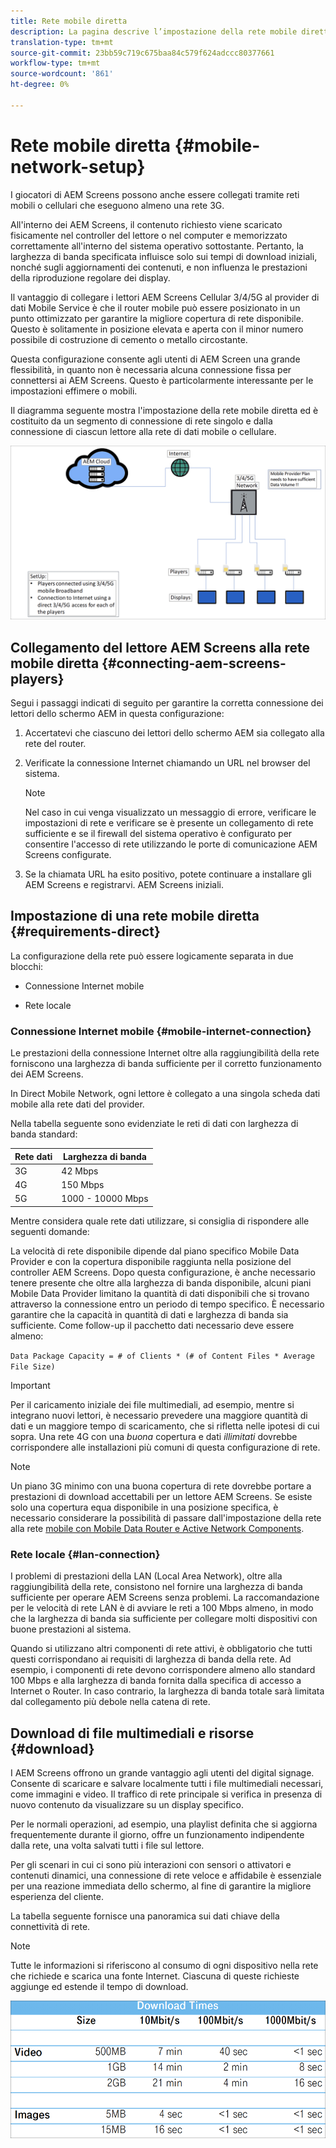 ```yaml
---
title: Rete mobile diretta
description: La pagina descrive l’impostazione della rete mobile diretta
translation-type: tm+mt
source-git-commit: 23bb59c719c675baa84c579f624adccc80377661
workflow-type: tm+mt
source-wordcount: '861'
ht-degree: 0%

---
```



# Rete mobile diretta {#mobile-network-setup}

I giocatori di AEM Screens possono anche essere collegati tramite reti mobili o cellulari che eseguono almeno una rete 3G.

All&#39;interno dei AEM Screens, il contenuto richiesto viene scaricato fisicamente nel controller del lettore o nel computer e memorizzato correttamente all&#39;interno del sistema operativo sottostante. Pertanto, la larghezza di banda specificata influisce solo sui tempi di download iniziali, nonché sugli aggiornamenti dei contenuti, e non influenza le prestazioni della riproduzione regolare dei display.

Il vantaggio di collegare i lettori AEM Screens Cellular 3/4/5G al provider di dati Mobile Service è che il router mobile può essere posizionato in un punto ottimizzato per garantire la migliore copertura di rete disponibile. Questo è solitamente in posizione elevata e aperta con il minor numero possibile di costruzione di cemento o metallo circostante.

Questa configurazione consente agli utenti di AEM Screen una grande flessibilità, in quanto non è necessaria alcuna connessione fissa per connettersi ai AEM Screens. Questo è particolarmente interessante per le impostazioni effimere o mobili.

Il diagramma seguente mostra l&#39;impostazione della rete mobile diretta ed è costituito da un segmento di connessione di rete singolo e dalla connessione di ciascun lettore alla rete di dati mobile o cellulare.

![](/help/using/assets/direct-mobile-1.png)

## Collegamento del lettore AEM Screens alla rete mobile diretta {#connecting-aem-screens-players}

Segui i passaggi indicati di seguito per garantire la corretta connessione dei lettori dello schermo AEM in questa configurazione:

1. Accertatevi che ciascuno dei lettori dello schermo AEM sia collegato alla rete del router.

1. Verificate la connessione Internet chiamando un URL nel browser del sistema.

   >[!NOTE]
   >Nel caso in cui venga visualizzato un messaggio di errore, verificare le impostazioni di rete e verificare se è presente un collegamento di rete sufficiente e se il firewall del sistema operativo è configurato per consentire l&#39;accesso di rete utilizzando le porte di comunicazione AEM Screens configurate.

1. Se la chiamata URL ha esito positivo, potete continuare a installare gli AEM Screens e registrarvi. AEM Screens iniziali.

## Impostazione di una rete mobile diretta {#requirements-direct}

La configurazione della rete può essere logicamente separata in due blocchi:

* Connessione Internet mobile

* Rete locale

### Connessione Internet mobile {#mobile-internet-connection}

Le prestazioni della connessione Internet oltre alla raggiungibilità della rete forniscono una larghezza di banda sufficiente per il corretto funzionamento dei AEM Screens.

In Direct Mobile Network, ogni lettore è collegato a una singola scheda dati mobile alla rete dati del provider.

Nella tabella seguente sono evidenziate le reti di dati con larghezza di banda standard:

| Rete dati | Larghezza di banda |
|--- |--- |
| 3G | 42 Mbps |
| 4G | 150 Mbps |
| 5G | 1000 - 10000 Mbps |

Mentre considera quale rete dati utilizzare, si consiglia di rispondere alle seguenti domande:

La velocità di rete disponibile dipende dal piano specifico Mobile Data Provider e con la copertura disponibile raggiunta nella posizione del controller AEM Screens.
Dopo questa configurazione, è anche necessario tenere presente che oltre alla larghezza di banda disponibile, alcuni piani Mobile Data Provider limitano la quantità di dati disponibili che si trovano attraverso la connessione entro un periodo di tempo specifico. È necessario garantire che la capacità in quantità di dati e larghezza di banda sia sufficiente.
Come follow-up il pacchetto dati necessario deve essere almeno:

`Data Package Capacity = # of Clients * (# of Content Files * Average File Size)`


>[!IMPORTANT]
>
>Per il caricamento iniziale dei file multimediali, ad esempio, mentre si integrano nuovi lettori, è necessario prevedere una maggiore quantità di dati e un maggiore tempo di scaricamento, che si rifletta nelle ipotesi di cui sopra. Una rete 4G con una *buona* copertura e dati *illimitati* dovrebbe corrispondere alle installazioni più comuni di questa configurazione di rete.

>[!NOTE]
>
>Un piano 3G minimo con una buona copertura di rete dovrebbe portare a prestazioni di download accettabili per un lettore AEM Screens. Se esiste solo una copertura equa disponibile in una posizione specifica, è necessario considerare la possibilità di passare dall&#39;impostazione della rete alla rete [mobile con Mobile Data Router e Active Network Components](/help/using/mobile-network-router.md).


### Rete locale {#lan-connection}

I problemi di prestazioni della LAN (Local Area Network), oltre alla raggiungibilità della rete, consistono nel fornire una larghezza di banda sufficiente per operare AEM Screens senza problemi. La raccomandazione per le velocità di rete LAN è di avviare le reti a 100 Mbps almeno, in modo che la larghezza di banda sia sufficiente per collegare molti dispositivi con buone prestazioni al sistema.

Quando si utilizzano altri componenti di rete attivi, è obbligatorio che tutti questi corrispondano ai requisiti di larghezza di banda della rete. Ad esempio, i componenti di rete devono corrispondere almeno allo standard 100 Mbps e alla larghezza di banda fornita dalla specifica di accesso a Internet o Router. In caso contrario, la larghezza di banda totale sarà limitata dal collegamento più debole nella catena di rete.

## Download di file multimediali e risorse {#download}

I AEM Screens offrono un grande vantaggio agli utenti del digital signage. Consente di scaricare e salvare localmente tutti i file multimediali necessari, come immagini e video. Il traffico di rete principale si verifica in presenza di nuovo contenuto da visualizzare su un display specifico.

Per le normali operazioni, ad esempio, una playlist definita che si aggiorna frequentemente durante il giorno, offre un funzionamento indipendente dalla rete, una volta salvati tutti i file sul lettore.

Per gli scenari in cui ci sono più interazioni con sensori o attivatori e contenuti dinamici, una connessione di rete veloce e affidabile è essenziale per una reazione immediata dello schermo, al fine di garantire la migliore esperienza del cliente.

La tabella seguente fornisce una panoramica sui dati chiave della connettività di rete.

>[!NOTE]
>
>Tutte le informazioni si riferiscono al consumo di ogni dispositivo nella rete che richiede e scarica una fonte Internet. Ciascuna di queste richieste aggiunge ed estende il tempo di download.

![](/help/using/assets/download-times-mobile.png)



